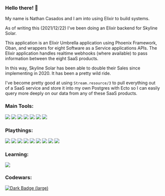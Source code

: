 ### Hello there! 👋

My name is Nathan Casados and I am into using Elixir to build systems.

As of writing this (2021/12/22) I've been doing an Elixir backend for Skyline Solar.

This application is an Elixir Umbrella application using Phoenix Framework, Oban, and wrappers for eight Software as a Service applications APIs. The Elixir application handles realtime webhooks (where available) to pass information between the eight SaaS products.

In this way, Skyline Solar has been able to double their Sales since implementing in 2020. It has been a pretty wild ride.

I've become pretty good at using `Stream.resource/3` to pull everything out of a SaaS service and store it into my own Postgres with Ecto so I can easily query more deeply on our data from any of these SaaS products.

### Main Tools:
<img id="elixir" src="https://img.shields.io/badge/Elixir-4B275F?style=for-the-badge&logo=elixir&logoColor=white"> <img id="tailwindcss" src="https://img.shields.io/badge/Tailwind_CSS-38B2AC?style=for-the-badge&logo=tailwind-css&logoColor=white"> <img id="alpinejs" src="https://img.shields.io/badge/AlpineJS-8BC0D0?style=for-the-badge&logo=alpine.js&logoColor=black"> <img id="postgresql" src="https://img.shields.io/badge/PostgreSQL-316192?style=for-the-badge&logo=postgresql&logoColor=white"> <img id="visual_studio_code" src="https://img.shields.io/badge/Visual_Studio_Code-0078D4?style=for-the-badge&logo=visual%20studio%20code&logoColor=white"> <img id="docker" src="https://img.shields.io/badge/Docker-2CA5E0?style=for-the-badge&logo=docker&logoColor=white"> <img id="ubuntu" src="https://img.shields.io/badge/Ubuntu-E95420?style=for-the-badge&logo=ubuntu&logoColor=white">

### Playthings:
<img id="gimp" src="https://img.shields.io/badge/gimp-5C5543?style=for-the-badge&logo=gimp&logoColor=white"> <img id="python" src="https://img.shields.io/badge/Python-3776AB?style=for-the-badge&logo=python&logoColor=white"> <img id="npm" src="https://img.shields.io/badge/npm-CB3837?style=for-the-badge&logo=npm&logoColor=white"> <img id="node.js" src="https://img.shields.io/badge/Node.js-339933?style=for-the-badge&logo=nodedotjs&logoColor=white"> <img id="shell_script" src="https://img.shields.io/badge/Shell_Script-121011?style=for-the-badge&logo=gnu-bash&logoColor=white"> <img id="typescript" src="https://img.shields.io/badge/TypeScript-007ACC?style=for-the-badge&logo=typescript&logoColor=white"> <img id="markdown" src="https://img.shields.io/badge/Markdown-000000?style=for-the-badge&logo=markdown&logoColor=white"> <img id="microsoft" src="https://img.shields.io/badge/Microsoft-666666?style=for-the-badge&logo=microsoft&logoColor=white"> <img id="postman" src="https://img.shields.io/badge/Postman-FF6C37?style=for-the-badge&logo=Postman&logoColor=white">

### Learning:
<img id="twilio" src="https://img.shields.io/badge/Twilio-F22F46?style=for-the-badge&logo=Twilio&logoColor=white">

### Codewars:
<a href="https://www.codewars.com/users/marth141"><img alt="Dark Badge (large)" class="hidden dark:block" src="https://www.codewars.com/users/marth141/badges/small"></a>
